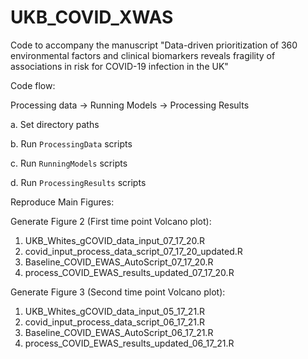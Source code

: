 # UKB_COVID_XWAS
Code to accompany the manuscript "Data-driven prioritization of 360 environmental factors and clinical biomarkers reveals fragility of associations in risk for COVID-19 infection in the UK"


Code flow:

Processing data -> Running Models -> Processing Results


a. Set directory paths

b. Run `ProcessingData` scripts

c. Run `RunningModels` scripts

d. Run `ProcessingResults` scripts

Reproduce Main Figures:

Generate Figure 2 (First time point Volcano plot):

1. UKB_Whites_gCOVID_data_input_07_17_20.R
2. covid_input_process_data_script_07_17_20_updated.R
3. Baseline_COVID_EWAS_AutoScript_07_17_20.R
4. process_COVID_EWAS_results_updated_07_17_20.R

Generate Figure 3 (Second time point Volcano plot):

1. UKB_Whites_gCOVID_data_input_05_17_21.R
2. covid_input_process_data_script_06_17_21.R
3. Baseline_COVID_EWAS_AutoScript_06_17_21.R
4. process_COVID_EWAS_results_updated_06_17_21.R






